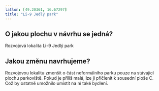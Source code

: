 ```yaml
---
latlon: [49.20361, 16.67297]
title: "Li-9 Jedlý park"
---
```


## O jakou plochu v návrhu se jedná?

Rozvojová lokalita Li-9 Jedlý park

## Jakou změnu navrhujeme?

Rozvojovou lokalitu zmenšit o část neformálního parku pouze na stávající plochu parkoviště. Pokud je příliš malá, lze ji přičlenit k sousední ploše C. Což by ostatně umožnilo umístit na ní také bydlení.
